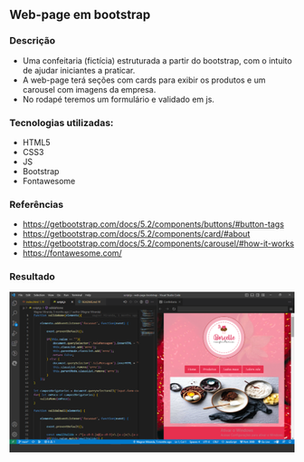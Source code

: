 ## Web-page em bootstrap 

### Descrição

- Uma confeitaria (fictícia) estruturada a partir do bootstrap, com o intuito de ajudar iniciantes a praticar.
- A web-page terá seções com cards para exibir os produtos e um carousel com imagens da empresa.
- No rodapé teremos um formulário e validado em js.

### Tecnologias utilizadas:
- HTML5
- CSS3
- JS
- Bootstrap
- Fontawesome

### Referências
- https://getbootstrap.com/docs/5.2/components/buttons/#button-tags
- https://getbootstrap.com/docs/5.2/components/card/#about
- https://getbootstrap.com/docs/5.2/components/carousel/#how-it-works
- https://fontawesome.com/

### Resultado
<img src="./img/exemplo-site.png" alt="exemplo-site">

